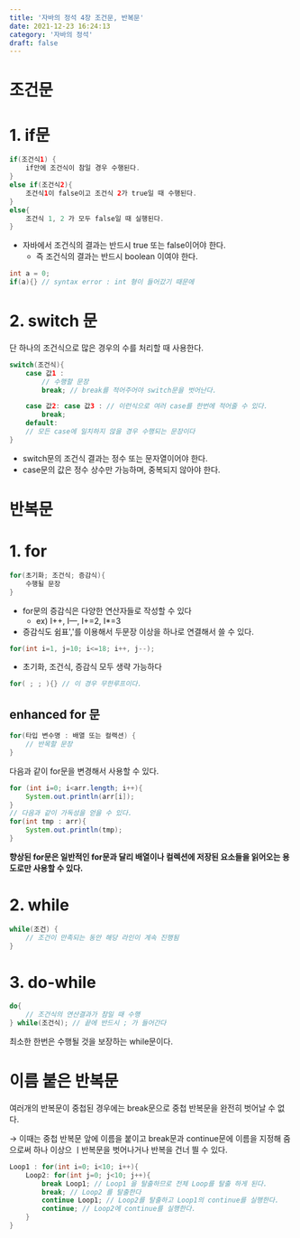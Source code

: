 ```yaml
---
title: '자바의 정석 4장 조건문, 반복문'
date: 2021-12-23 16:24:13
category: '자바의 정석'
draft: false
---
```


# 조건문

# 1. if문

```java
if(조건식1) {
	if안에 조건식이 참일 경우 수행된다.
}
else if(조건식2){
	조건식1이 false이고 조건식 2가 true일 때 수행된다.
}
else{
	조건식 1, 2 가 모두 false일 때 실행된다.
}
```

- 자바에서 조건식의 결과는 반드시 true 또는 false이어야 한다.
  - 즉 조건식의 결과는 반드시 boolean 이여야 한다.

```java
int a = 0;
if(a){} // syntax error : int 형이 들어갔기 때문에
```

# 2. switch 문

단 하나의 조건식으로 많은 경우의 수를 처리할 때 사용한다.

```java
switch(조건식){
	case 값1 :
		// 수행할 문장
		break; // break를 적어주어야 switch문을 벗어난다.

	case 값2: case 값3 : // 이런식으로 여러 case를 한번에 적어줄 수 있다.
		break;
	default:
  	// 모든 case에 일치하지 않을 경우 수행되는 문장이다
}
```

- switch문의 조건식 결과는 정수 또는 문자열이어야 한다.
- case문의 값은 정수 상수만 가능하며, 중복되지 않아야 한다.

# 반복문

# 1. for

```java
for(초기화; 조건식; 증감식){
	수행될 문장
}
```

- for문의 증감식은 다양한 연산자들로 작성할 수 있다
  - ex) I++, I—, I+=2, I\*=3
- 증감식도 쉼표','를 이용해서 두문장 이상을 하나로 연결해서 쓸 수 있다.

```java
for(int i=1, j=10; i<=18; i++, j--);
```

- 초기화, 조건식, 증감식 모두 생략 가능하다

```java
for( ; ; ){} // 이 경우 무한루프이다.
```

## enhanced for 문

```java
for(타입 변수명 : 배열 또는 컬랙션) {
	// 반목할 문장
}
```

다음과 같이 for문을 변경해서 사용할 수 있다.

```java
for (int i=0; i<arr.length; i++){
	System.out.println(arr[i]);
}
// 다음과 같이 가독성을 얻을 수 있다.
for(int tmp : arr){
	System.out.println(tmp);
}
```

**향상된 for문은 일반적인 for문과 달리 배열이나 컬렉션에 저장된 요소들을 읽어오는 용도로만 사용할 수 있다.**

# 2. while

```java
while(조건) {
	// 조건이 만족되는 동안 해당 라인이 계속 진행됨
}
```

# 3. do-while

```java
do{
	// 조건식의 연산결과가 참일 때 수행
} while(조건식); // 끝에 반드시 ; 가 들어간다
```

최소한 한번은 수행될 것을 보장하는 while문이다.

# 이름 붙은 반복문

여러개의 반복문이 중첩된 경우에는 break문으로 중첩 반복문을 완전히 벗어날 수 없다.

→ 이때는 중첩 반복문 앞에 이름을 붙이고 break문과 continue문에 이름을 지정해 줌으로써 하나 이상으 ㅣ반복문을 벗어나거나 반복을 건너 띌 수 있다.

```java
Loop1 : for(int i=0; i<10; i++){
	Loop2: for(int j=0; j<10; j++){
		break Loop1; // Loop1 을 탈출하므로 전체 Loop를 탈출 하게 된다.
		break; // Loop2 를 탈출한다
		continue Loop1; // Loop2를 탈출하고 Loop1의 continue를 실행한다.
		continue; // Loop2에 continue를 실행한다.
	}
}
```
